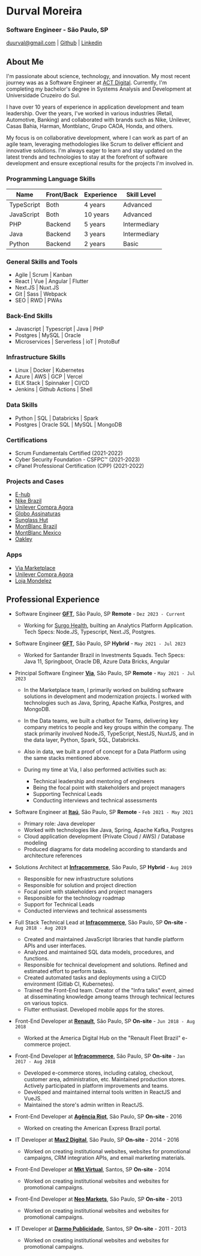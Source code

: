 # Durval Moreira

### Software Engineer - São Paulo, SP

[duurval@gmail.com](mailto:duurval@gmail.com) | [Github](http://github.com/durvs) | [Linkedin](https://www.linkedin.com/in/durvalrafael/)

## About Me

I'm passionate about science, technology, and innovation. My most recent journey was as a Software Engineer at [ACT Digital](https://actdigital.com). Currently, I'm completing my bachelor's degree in Systems Analysis and Development at Universidade Cruzeiro do Sul.

I have over 10 years of experience in application development and team leadership. Over the years, I've worked in various industries (Retail, Automotive, Banking) and collaborated with brands such as Nike, Unilever, Casas Bahia, Harman, Montblanc, Grupo CAOA, Honda, and others.

My focus is on collaborative development, where I can work as part of an agile team, leveraging methodologies like Scrum to deliver efficient and innovative solutions. I'm always eager to learn and stay updated on the latest trends and technologies to stay at the forefront of software development and ensure exceptional results for the projects I'm involved in.

### Programming Language Skills

| Name       | Front/Back | Experience | Skill Level  |
| ---------- | ---------- | ---------- | ------------ |
| TypeScript | Both       | 4 years    | Advanced     |
| JavaScript | Both       | 10 years   | Advanced     |
| PHP        | Backend    | 5 years    | Intermediary |
| Java       | Backend    | 3 years    | Intermediary |
| Python     | Backend    | 2 years    | Basic        |

### General Skills and Tools

- Agile | Scrum | Kanban
- React | Vue | Angular | Flutter
- Next.JS | Nuxt.JS
- Git | Sass | Webpack
- SEO | RWD | PWAs

### Back-End Skills

- Javascript | Typescript | Java | PHP
- Postgres | MySQL | Oracle
- Microservices | Serverless | ioT | ProtoBuf

### Infrastructure Skills

- Linux | Docker | Kubernetes
- Azure | AWS | GCP | Vercel
- ELK Stack | Spinnaker | CI/CD
- Jenkins | Github Actions | Shell

### Data Skills

- Python | SQL | Databricks | Spark
- Postgres | Oracle SQL | MySQL | MongoDB

### Certifications

- Scrum Fundamentals Certified (2021-2022)
- Cyber Security Foundation - CSFPC™ (2021-2023)
- cPanel Professional Certification (CPP) (2021-2022)

### Projects and Cases

- [E-hub](https://www.e-hub.com.br)
- [Nike Brazil](https://www.nike.com.br)
- [Unilever Compra Agora](https://compra-agora.com/)
- [Globo Assinaturas](https://assineoglobo.globo.com)
- [Sunglass Hut](http://www.sunglasshut.com/br)
- [MontBlanc Brazil](https://brasil.montblanc.com)
- [MontBlanc Mexico](http://www.montblanc.com.mx)
- [Oakley](https://www.oakley.com.br/)

### Apps

- [Via Marketplace](https://play.google.com/store/apps/details?id=com.seller.via&hl=pt&gl=US&pli=1)
- [Unilever Compra Agora](https://play.google.com/store/apps/details?id=br.com.ifc.compraagora.app)
- [Loja Mondelez](https://play.google.com/store/apps/details?id=br.com.ifc.mondelez.app)

## Professional Experience

- Software Engineer **[GFT](http://www.actdigital.com)**, São Paulo, SP **Remote** - `Dez 2023 - Current`

  - Working for [Surgo Health](https://www.surgohealth.com/), builting an Analytics Platform Application. Tech Specs: Node.JS, Typescript, Next.JS, Postgres.

- Software Engineer **[GFT](http://www.gft.com.br)**, São Paulo, SP **Hybrid** - `May 2021 - Jul 2023`
  - Worked for Santander Brazil in Investments Squads. Tech Specs: Java 11, Springboot, Oracle DB, Azure Data Bricks, Angular
- Principal Software Engineer **[Via](http://www.via.com.br)**, São Paulo, SP **Remote** - `May 2021 - Jul 2023`

  - In the Marketplace team, I primarily worked on building software solutions in development and modernization projects. I worked with technologies such as Java, Spring, Apache Kafka, Postgres, and MongoDB.

  - In the Data teams, we built a chatbot for Teams, delivering key company metrics to people and key groups within the company. The stack primarily involved NodeJS, TypeScript, NestJS, NuxtJS, and in the data layer, Python, Spark, SQL, Databricks.
  - Also in data, we built a proof of concept for a Data Platform using the same stacks mentioned above.
  - During my time at Via, I also performed activities such as:
    - Technical leadership and mentoring of engineers
    - Being the focal point with stakeholders and project managers
    - Supporting Technical Leads
    - Conducting interviews and technical assessments

- Software Engineer at **[Itaú](http://www.itau.com.br/)**, São Paulo, SP **Remote** - `Feb 2021 - May 2021`

  - Primary role: Java developer
  - Worked with technologies like Java, Spring, Apache Kafka, Postgres
  - Cloud application development (Private Cloud / AWS) / Database modeling
  - Produced diagrams for data modeling according to standards and architecture references

- Solutions Architect at **[Infracommerce](http://www.infracommerce.com.br/)**, São Paulo, SP **Hybrid** - `Aug 2019`

  - Responsible for new infrastructure solutions
  - Responsible for solution and project direction
  - Focal point with stakeholders and project managers
  - Responsible for the technology roadmap
  - Support for Technical Leads
  - Conducted interviews and technical assessments

- Full Stack Technical Lead at **[Infracommerce](http://www.infracommerce.com.br/)**, São Paulo, SP **On-site** - `Aug 2018 - Aug 2019`

  - Created and maintained JavaScript libraries that handle platform APIs and user interfaces.
  - Analyzed and maintained SQL data models, procedures, and functions.
  - Responsible for technical development and solutions. Refined and estimated effort to perform tasks.
  - Created automated tasks and deployments using a CI/CD environment (Gitlab CI, Kubernetes).
  - Trained the Front-End team. Creator of the "Infra talks" event, aimed at disseminating knowledge among teams through technical lectures on various topics.
  - Flutter enthusiast. Developed mobile apps for the stores.

- Front-End Developer at **[Renault](http://www.renault.com.br/)**, São Paulo, SP **On-site** - `Jun 2018 - Aug 2018`

  - Worked at the America Digital Hub on the "Renault Fleet Brazil" e-commerce project.

- Front-End Developer at **[Infracommerce](http://www.infracommerce.com.br/)**, São Paulo, SP **On-site** - `Jan 2017 - Aug 2018`

  - Developed e-commerce stores, including catalog, checkout, customer area, administration, etc. Maintained production stores. Actively participated in platform improvements and teams.
  - Developed and maintained internal tools written in ReactJS and VueJS.
  - Maintained the store's admin written in ReactJS.

- Front-End Developer at **[Agência Riot](http://www.riot.com.br/)**, São Paulo, SP **On-site** - 2016

  - Worked on creating the American Express Brazil portal.

- IT Developer at **[Max2 Digital](http://www.max2digital.com.br/)**, São Paulo, SP **On-site** - 2014 - 2016

  - Worked on creating institutional websites, websites for promotional campaigns, CRM integration APIs, and email marketing materials.

- Front-End Developer at **[Mkt Virtual](http://www.mktvirtual.com.br/)**, Santos, SP **On-site** - 2014

  - Worked on creating institutional websites and websites for promotional campaigns.

- Front-End Developer at **[Neo Markets](http://www.neomarkets.com.br/)**, São Paulo, SP **On-site** - 2013

  - Worked on creating institutional websites and websites for promotional campaigns.

- IT Developer at **[Darmo Publicidade](http://www.darmopublicidade.com.br/)**, Santos, SP **On-site** - 2011 - 2013
  - Worked on creating institutional websites and websites for promotional campaigns.
